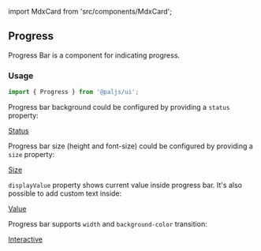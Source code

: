 import MdxCard from 'src/components/MdxCard';

<MdxCard>

## Progress

Progress Bar is a component for indicating progress.

### Usage

```jsx
import { Progress } from '@paljs/ui';
```

Progress bar background could be configured by providing a `status` property:

[Status](demo://Status.tsx)

Progress bar size (height and font-size) could be configured by providing a `size` property:

[Size](demo://Size.tsx)

`displayValue` property shows current value inside progress bar. It's also possible to add custom text inside:

[Value](demo://Value.tsx)

Progress bar supports `width` and `background-color` transition:

[Interactive](demo://Interactive.tsx)

</MdxCard>